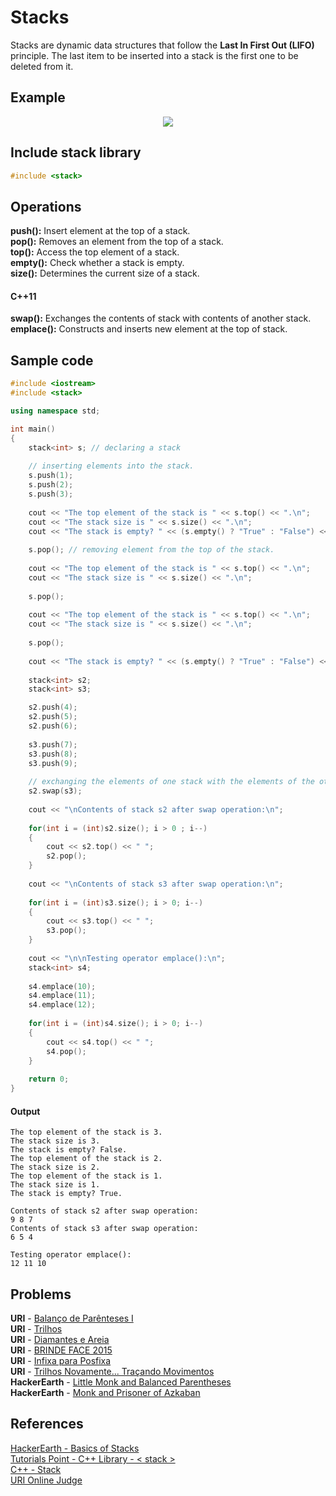 # Stacks

Stacks are dynamic data structures that follow the **Last In First Out (LIFO)** principle. The last item to be inserted into a stack is the first one to be deleted from it.

## Example

<p align="center">
<img src="https://he-s3.s3.amazonaws.com/media/uploads/9a74c87.png">
</p>

## Include stack library

```cpp
#include <stack>
```

## Operations

**push():** Insert element at the top of a stack.  
**pop():** Removes an element from the top of a stack.  
**top():** Access the top element of a stack.  
**empty():** Check whether a stack is empty.  
**size():** Determines the current size of a stack.

#### C++11
**swap():** Exchanges the contents of stack with contents of another stack.  
**emplace():** Constructs and inserts new element at the top of stack.

## Sample code

```cpp
#include <iostream>
#include <stack>

using namespace std;

int main()
{
	stack<int> s; // declaring a stack
	
	// inserting elements into the stack.
	s.push(1);
	s.push(2);
	s.push(3);
	
	cout << "The top element of the stack is " << s.top() << ".\n";
	cout << "The stack size is " << s.size() << ".\n";
	cout << "The stack is empty? " << (s.empty() ? "True" : "False") << ".\n";
	
	s.pop(); // removing element from the top of the stack.
	
	cout << "The top element of the stack is " << s.top() << ".\n";
	cout << "The stack size is " << s.size() << ".\n";
	
	s.pop();
	
	cout << "The top element of the stack is " << s.top() << ".\n";
	cout << "The stack size is " << s.size() << ".\n";
	
	s.pop();
	
	cout << "The stack is empty? " << (s.empty() ? "True" : "False") << ".\n";
	
	stack<int> s2;
	stack<int> s3;

	s2.push(4);
	s2.push(5);
	s2.push(6);
	
	s3.push(7);
	s3.push(8);
	s3.push(9);
	
	// exchanging the elements of one stack with the elements of the other stack.
	s2.swap(s3);
	
	cout << "\nContents of stack s2 after swap operation:\n";
	
	for(int i = (int)s2.size(); i > 0 ; i--)
	{
		cout << s2.top() << " ";
		s2.pop();
	}
	
	cout << "\nContents of stack s3 after swap operation:\n";
	
	for(int i = (int)s3.size(); i > 0; i--)
	{
		cout << s3.top() << " ";
		s3.pop();
	}
	
	cout << "\n\nTesting operator emplace():\n";
	stack<int> s4;
	
	s4.emplace(10);
	s4.emplace(11);
	s4.emplace(12);
	
	for(int i = (int)s4.size(); i > 0; i--)
	{
		cout << s4.top() << " ";
		s4.pop();
	}
	
	return 0;
}
```

#### Output

```
The top element of the stack is 3.
The stack size is 3.
The stack is empty? False.
The top element of the stack is 2.
The stack size is 2.
The top element of the stack is 1.
The stack size is 1.
The stack is empty? True.

Contents of stack s2 after swap operation:
9 8 7 
Contents of stack s3 after swap operation:
6 5 4 

Testing operator emplace():
12 11 10 
```

## Problems

**URI** - [Balanço de Parênteses I](https://www.urionlinejudge.com.br/judge/pt/problems/view/1068)  
**URI** - [Trilhos](https://www.urionlinejudge.com.br/judge/pt/problems/view/1062)  
**URI** - [Diamantes e Areia](https://www.urionlinejudge.com.br/judge/pt/problems/view/1069)  
**URI** - [BRINDE FACE 2015](https://www.urionlinejudge.com.br/judge/pt/problems/view/1944)  
**URI** - [Infixa para Posfixa](https://www.urionlinejudge.com.br/judge/pt/problems/view/1077)  
**URI** - [Trilhos Novamente... Traçando Movimentos](https://www.urionlinejudge.com.br/judge/pt/problems/view/1063)  
**HackerEarth** - [Little Monk and Balanced Parentheses](https://www.hackerearth.com/pt-br/practice/data-structures/stacks/basics-of-stacks/practice-problems/algorithm/little-monk-and-balanced-parentheses/)  
**HackerEarth** - [Monk and Prisoner of Azkaban](https://www.hackerearth.com/pt-br/practice/data-structures/stacks/basics-of-stacks/practice-problems/algorithm/monk-and-prisoner-of-azkaban/)  

## References

[HackerEarth - Basics of Stacks](https://www.hackerearth.com/pt-br/practice/data-structures/stacks/basics-of-stacks/tutorial/)  
[Tutorials Point - C++ Library - < stack >](https://www.tutorialspoint.com/cpp_standard_library/stack.htm)  
[C++ - Stack](http://www.cplusplus.com/reference/stack/stack/)  
[URI Online Judge](https://www.urionlinejudge.com.br/judge/pt)  
